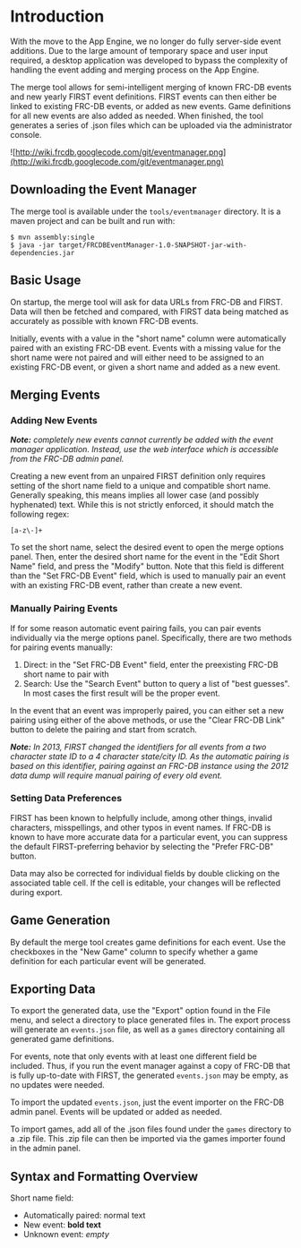 # Introduction #

With the move to the App Engine, we no longer do fully server-side event additions. Due to the large amount of temporary space and user input required, a desktop application was developed to bypass the complexity of handling the event adding and merging process on the App Engine.

The merge tool allows for semi-intelligent merging of known FRC-DB events and new yearly FIRST event definitions. FIRST events can then either be linked to existing FRC-DB events, or added as new events. Game definitions for all new events are also added as needed. When finished, the tool generates a series of .json files which can be uploaded via the administrator console.

![http://wiki.frcdb.googlecode.com/git/eventmanager.png](http://wiki.frcdb.googlecode.com/git/eventmanager.png)

## Downloading the Event Manager ##

The merge tool is available under the `tools/eventmanager` directory. It is a maven project and can be built and run with:
```
$ mvn assembly:single
$ java -jar target/FRCDBEventManager-1.0-SNAPSHOT-jar-with-dependencies.jar
```

## Basic Usage ##
On startup, the merge tool will ask for data URLs from FRC-DB and FIRST. Data will then be fetched and compared, with FIRST data being matched as accurately as possible with known FRC-DB events.

Initially, events with a value in the "short name" column were automatically paired with an existing FRC-DB event. Events with a missing value for the short name were not paired and will either need to be assigned to an existing FRC-DB event, or given a short name and added as a new event.

## Merging Events ##

### Adding New Events ###

_**Note:** completely new events cannot currently be added with the event manager application. Instead, use the web interface which is accessible from the FRC-DB admin panel._

Creating a new event from an unpaired FIRST definition only requires setting of the short name field to a unique and compatible short name. Generally speaking, this means implies all lower case (and possibly hyphenated) text. While this is not strictly enforced, it should match the following regex:
```
[a-z\-]+
```

To set the short name, select the desired event to open the merge options panel. Then, enter the desired short name for the event in the "Edit Short Name" field, and press the "Modify" button. Note that this field is different than the "Set FRC-DB Event" field, which is used to manually pair an event with an existing FRC-DB event, rather than create a new event.



### Manually Pairing Events ###



If for some reason automatic event pairing fails, you can pair events individually via the merge options panel. Specifically, there are two methods for pairing events manually:

  1. Direct: in the "Set FRC-DB Event" field, enter the preexisting FRC-DB short name to pair with
  1. Search: Use the "Search Event" button to query a list of "best guesses". In most cases the first result will be the proper event.

In the event that an event was improperly paired, you can either set a new pairing using either of the above methods, or use the "Clear FRC-DB Link" button to delete the pairing and start from scratch.

_**Note:** In 2013, FIRST changed the identifiers for all events from a two character state ID to a 4 character state/city ID. As the automatic pairing is based on this identifier, pairing against an FRC-DB instance using the 2012 data dump will require manual pairing of every old event._

### Setting Data Preferences ###
FIRST has been known to helpfully include, among other things, invalid characters, misspellings, and other typos in event names. If FRC-DB is known to have more accurate data for a particular event, you can suppress the default FIRST-preferring behavior by selecting the "Prefer FRC-DB" button.

Data may also be corrected for individual fields by double clicking on the associated table cell. If the cell is editable, your changes will be reflected during export.

## Game Generation ##
By default the merge tool creates game definitions for each event. Use the checkboxes in the "New Game" column to specify whether a game definition for each particular event will be generated.

## Exporting Data ##
To export the generated data, use the "Export" option found in the File menu, and select a directory to place generated files in. The export process will generate an `events.json` file, as well as a `games` directory containing all generated game definitions.

For events, note that only events with at least one different field be included. Thus, if you run the event manager against a copy of FRC-DB that is fully up-to-date with FIRST, the generated `events.json` may be empty, as no updates were needed.

To import the updated `events.json`, just the event importer on the FRC-DB admin panel. Events will be updated or added as needed.

To import games, add all of the .json files found under the `games` directory to a .zip file. This .zip file can then be imported via the games importer found in the admin panel.

## Syntax and Formatting Overview ##
Short name field:
  * Automatically paired: normal text
  * New event: **bold text**
  * Unknown event: _empty_